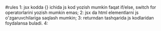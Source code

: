 #rules 
1: jsx kodda {} ichida js kod yozish mumkin faqat if/else, switch for operatorlarini yozish mumkin emas;
2: jsx da html elementlarni js o'zgaruvchilariga saqlash mumkin;
3: returndan tashqarida js kodlaridan foydalansa buladi.
4:  
